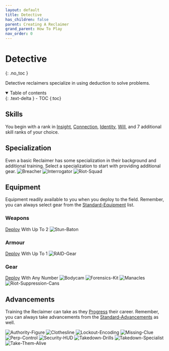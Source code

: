 ```yaml
---
layout: default
title: Detective
has_children: false
parent: Creating A Reclaimer
grand_parent: How To Play
nav_order: 0
---
```

# Detective
{: .no_toc }

Detective reclaimers specialize in using deduction to solve problems. 


<details open markdown="block">
  <summary>
    Table of contents
  </summary>
  {: .text-delta }
- TOC
{:toc}
</details>


## Skills
You begin with a rank in [Insight](Game/Core/Intelligence#Insight), [Connection](Game/Core/Communication#Connection), [Identity](Game/Core/Spirit#Identity), [Will](Game/Core/Spirit#Will), and 7 additional skill ranks of your choice.

## Specialization
Even a basic Reclaimer has some specialization in their background and additional training. Select a specialization to start with providing additional gear.
![Breacher](Game/Blocks/Breacher)
![Interrogator](Game/Blocks/Interrogator)
![Riot-Squad](Game/Blocks/Riot-Squad)

## Equipment
Equipment readily available to you when you deploy to the field. Remember, you can always select gear from the [Standard-Equipment](Game/Standard-Equipment) list.

### Weapons
[Deploy](Game/Deployment) With Up To 2
![Stun-Baton](Game/Blocks/Stun-Baton)
### Armour
[Deploy](Game/Deployment) With Up To 1
![RAID-Gear](Game/Blocks/RAID-Gear)
### Gear
[Deploy](Game/Deployment) With Any Number
![Bodycam](Game/Blocks/Bodycam)
![Forensics-Kit](Game/Blocks/Forensics-Kit)
![Manacles](Game/Blocks/Manacles)
![Riot-Suppression-Cans](Game/Blocks/Riot-Suppression-Cans)


## Advancements
Training the Reclaimer can take as they [Progress](Game/Progress) their career. Remember, you can always take advancements from the [Standard-Advancements](Game/Standard-Advancements) as well.

![Authority-Figure](Game/Blocks/Authority-Figure)
![Clothesline](Game/Blocks/Clothesline)
![Lockout-Encoding](Game/Blocks/Lockout-Encoding)
![Missing-Clue](Game/Blocks/Missing-Clue)
![Perp-Control](Game/Blocks/Perp-Control)
![Security-HUD](Game/Blocks/Security-HUD)
![Takedown-Drills](Game/Blocks/Takedown-Drills)
![Takedown-Specialist](Game/Blocks/Takedown-Specialist)
![Take-Them-Alive](Game/Blocks/Take-Them-Alive)